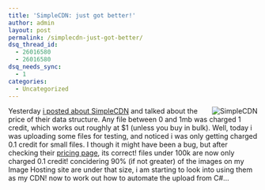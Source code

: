 ```yaml
---
title: 'SimpleCDN: just got better!'
author: admin
layout: post
permalink: /simplecdn-just-got-better/
dsq_thread_id:
  - 26016580
  - 26016580
dsq_needs_sync:
  - 1
categories:
  - Uncategorized
---
```

[<img border="0" align="right" src="http://images.lotas-smartman.net/image.ashx?id=3abd912a-bc78-4686-8fa4-b10e5f35fce0" alt="SimpleCDN" />][1]Yesterday [i posted about SimpleCDN][2] and talked about the price of their data structure. Any file between 0 and 1mb was charged 1 credit, which works out roughly at $1 (unless you buy in bulk). Well, today i was uploading some files for testing, and noticed i was only getting charged 0.1 credit for small files. I though it might have been a bug, but after checking their [pricing page][3], its correct! files under 100k are now only charged 0.1 credit! concidering 90% (if not greater) of the images on my Image Hosting site are under that size, i am starting to look into using them as my CDN! now to work out how to automate the upload from C#&#8230;

 [1]: http://www.simpleCDN.com
 [2]: http://blog.lotas-smartman.net/simplecdn-exactly-what-it-says-on-the-tin/
 [3]: http://www.simplecdn.com/pricing
